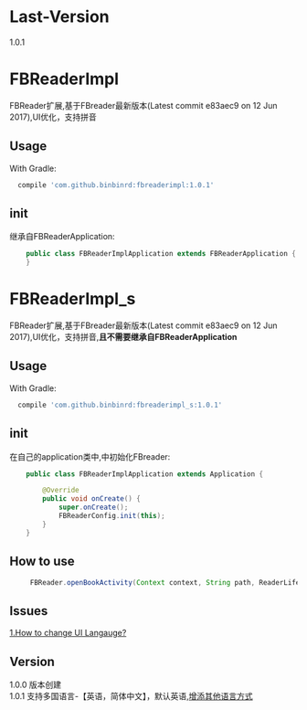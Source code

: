 # Last-Version 
1.0.1

# FBReaderImpl
FBReader扩展,基于FBreader最新版本(Latest commit e83aec9  on 12 Jun 2017),UI优化，支持拼音

Usage
--------
With Gradle:
```groovy
  compile 'com.github.binbinrd:fbreaderimpl:1.0.1'
```
init
--------
继承自FBReaderApplication:
```java
    public class FBReaderImplApplication extends FBReaderApplication {
    }
```
# FBReaderImpl_s
FBReader扩展,基于FBreader最新版本(Latest commit e83aec9  on 12 Jun 2017),UI优化，支持拼音,**且不需要继承自FBReaderApplication**

Usage
--------
With Gradle:
```groovy
  compile 'com.github.binbinrd:fbreaderimpl_s:1.0.1'
```
init
--------
在自己的application类中,中初始化FBreader:
```java
    public class FBReaderImplApplication extends Application {

        @Override
        public void onCreate() {
            super.onCreate();
            FBReaderConfig.init(this);
        }
    }
```

How to use
--------
```java
     FBReader.openBookActivity(Context context, String path, ReaderLifeCycle listener);
```

Issues
--------
[1.How to change UI Langauge?](https://github.com/yuanbinbinbin/FBReaderImpl/tree/master/intro/language/language.md)

Version
--------
1.0.0  版本创建<br>
1.0.1  支持多国语言-【英语，简体中文】，默认英语,[增添其他语言方式](https://github.com/yuanbinbinbin/FBReaderImpl/tree/master/intro/language/language.md)